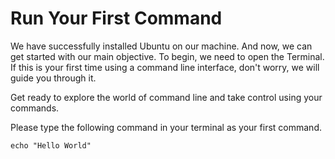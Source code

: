 # Run Your First Command

We have successfully installed Ubuntu on our machine. And now, we can get started with our main objective. To begin, we need to open the Terminal. If this is your first time using a command line interface, don't worry, we will guide you through it.

Get ready to explore the world of command line and take control using your commands.

Please type the following command in your terminal as your first command.

```
echo "Hello World"
```
